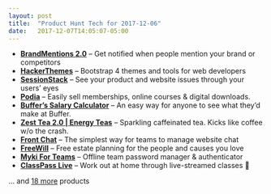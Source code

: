 ```yaml
---
layout: post
title:  "Product Hunt Tech for 2017-12-06"
date:   2017-12-07T14:05:07-05:00
---
```


* **[BrandMentions 2.0](https://www.producthunt.com/posts/brandmentions-2-0?utm_campaign=producthunt-api&utm_medium=api&utm_source=Application%3A+Daily+Digest+RSS+%28ID%3A+3202%29)** – Get notified when people mention your brand or competitors
* **[HackerThemes](https://www.producthunt.com/posts/hackerthemes?utm_campaign=producthunt-api&utm_medium=api&utm_source=Application%3A+Daily+Digest+RSS+%28ID%3A+3202%29)** – Bootstrap 4 themes and tools for web developers
* **[SessionStack](https://www.producthunt.com/posts/sessionstack-3?utm_campaign=producthunt-api&utm_medium=api&utm_source=Application%3A+Daily+Digest+RSS+%28ID%3A+3202%29)** – See your product and website issues through your users’ eyes
* **[Podia](https://www.producthunt.com/posts/podia-2?utm_campaign=producthunt-api&utm_medium=api&utm_source=Application%3A+Daily+Digest+RSS+%28ID%3A+3202%29)** – Easily sell memberships, online courses & digital downloads.
* **[Buffer’s Salary Calculator](https://www.producthunt.com/posts/buffer-s-salary-calculator?utm_campaign=producthunt-api&utm_medium=api&utm_source=Application%3A+Daily+Digest+RSS+%28ID%3A+3202%29)** – An easy way for anyone to see what they’d make at Buffer.
* **[Zest Tea 2.0 | Energy Teas](https://www.producthunt.com/posts/zest-tea-2-0-energy-teas?utm_campaign=producthunt-api&utm_medium=api&utm_source=Application%3A+Daily+Digest+RSS+%28ID%3A+3202%29)** – Sparkling caffeinated tea. Kicks like coffee w/o the crash.
* **[Front Chat](https://www.producthunt.com/posts/front-chat?utm_campaign=producthunt-api&utm_medium=api&utm_source=Application%3A+Daily+Digest+RSS+%28ID%3A+3202%29)** – The simplest way for teams to manage website chat
* **[FreeWill](https://www.producthunt.com/posts/freewill?utm_campaign=producthunt-api&utm_medium=api&utm_source=Application%3A+Daily+Digest+RSS+%28ID%3A+3202%29)** – Free estate planning for the people and causes you love
* **[Myki For Teams](https://www.producthunt.com/posts/myki-for-teams?utm_campaign=producthunt-api&utm_medium=api&utm_source=Application%3A+Daily+Digest+RSS+%28ID%3A+3202%29)** – Offline team password manager & authenticator
* **[ClassPass Live](https://www.producthunt.com/posts/classpass-live?utm_campaign=producthunt-api&utm_medium=api&utm_source=Application%3A+Daily+Digest+RSS+%28ID%3A+3202%29)** – Work out at home through live-streamed classes 💪

… and [18 more](https://www.producthunt.com/tech) products